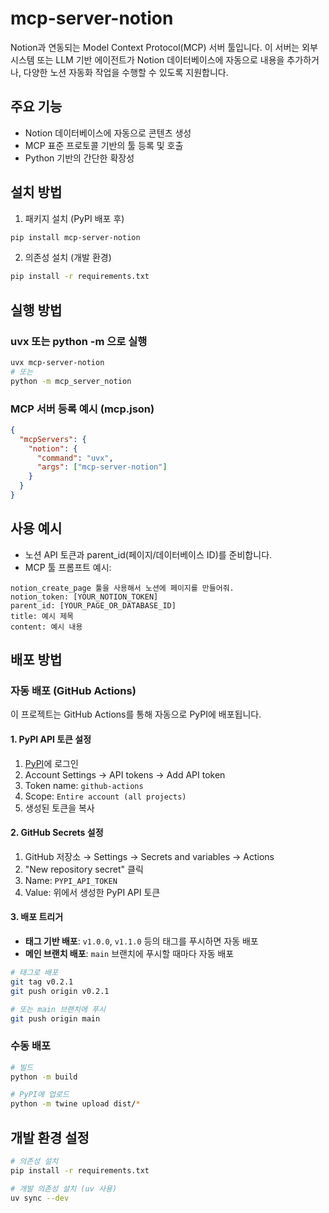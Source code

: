 # mcp-server-notion

Notion과 연동되는 Model Context Protocol(MCP) 서버 툴입니다. 이 서버는 외부 시스템 또는 LLM 기반 에이전트가 Notion 데이터베이스에 자동으로 내용을 추가하거나, 다양한 노션 자동화 작업을 수행할 수 있도록 지원합니다.

## 주요 기능
- Notion 데이터베이스에 자동으로 콘텐츠 생성
- MCP 표준 프로토콜 기반의 툴 등록 및 호출
- Python 기반의 간단한 확장성

## 설치 방법

1. 패키지 설치 (PyPI 배포 후)
```bash
pip install mcp-server-notion
```

2. 의존성 설치 (개발 환경)
```bash
pip install -r requirements.txt
```

## 실행 방법

### uvx 또는 python -m 으로 실행
```bash
uvx mcp-server-notion
# 또는
python -m mcp_server_notion
```

### MCP 서버 등록 예시 (mcp.json)
```json
{
  "mcpServers": {
    "notion": {
      "command": "uvx",
      "args": ["mcp-server-notion"]
    }
  }
}
```

## 사용 예시

- 노션 API 토큰과 parent_id(페이지/데이터베이스 ID)를 준비합니다.
- MCP 툴 프롬프트 예시:

```
notion_create_page 툴을 사용해서 노션에 페이지를 만들어줘.
notion_token: [YOUR_NOTION_TOKEN]
parent_id: [YOUR_PAGE_OR_DATABASE_ID]
title: 예시 제목
content: 예시 내용
```

## 배포 방법

### 자동 배포 (GitHub Actions)

이 프로젝트는 GitHub Actions를 통해 자동으로 PyPI에 배포됩니다.

#### 1. PyPI API 토큰 설정
1. [PyPI](https://pypi.org)에 로그인
2. Account Settings → API tokens → Add API token
3. Token name: `github-actions`
4. Scope: `Entire account (all projects)`
5. 생성된 토큰을 복사

#### 2. GitHub Secrets 설정
1. GitHub 저장소 → Settings → Secrets and variables → Actions
2. "New repository secret" 클릭
3. Name: `PYPI_API_TOKEN`
4. Value: 위에서 생성한 PyPI API 토큰

#### 3. 배포 트리거
- **태그 기반 배포**: `v1.0.0`, `v1.1.0` 등의 태그를 푸시하면 자동 배포
- **메인 브랜치 배포**: `main` 브랜치에 푸시할 때마다 자동 배포

```bash
# 태그로 배포
git tag v0.2.1
git push origin v0.2.1

# 또는 main 브랜치에 푸시
git push origin main
```

### 수동 배포

```bash
# 빌드
python -m build

# PyPI에 업로드
python -m twine upload dist/*
```

## 개발 환경 설정

```bash
# 의존성 설치
pip install -r requirements.txt

# 개발 의존성 설치 (uv 사용)
uv sync --dev
```